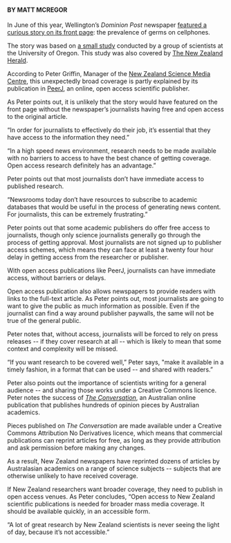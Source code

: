 <html><body><h4><strong>BY MATT MCREGOR</strong></h4>

In June of this year, Wellington’s <em>Dominion Post</em> newspaper <a href="http://www.stuff.co.nz/national/health/10200454/Germs-study-points-finger-at-women" target="_blank">featured a curious story </a><a href="http://www.stuff.co.nz/national/health/10200454/Germs-study-points-finger-at-women" target="_blank">on its front page</a>: the prevalence of germs on cellphones.



The story was based on <a href="%20https://peerj.com/articles/447" target="_blank">a small study</a> conducted by a group of scientists at the University of Oregon. This study was also covered by <a href="http://www.nzherald.co.nz/lifestyle/news/article.cfm?c_id=6&amp;objectid=11281833" target="_blank">The New Zealand Herald</a>.



According to Peter Griffin, Manager of the <a href="http://www.sciencemediacentre.co.nz/" target="_blank">New Zealand Science Media Centre</a>, this unexpectedly broad coverage is partly explained by its publication in <a href="https://peerj.com/" target="_blank">PeerJ</a>, an online, open access scientific publisher.



As Peter points out, it is unlikely that the story would have featured on the front page without the newspaper’s journalists having free and open access to the original article.



“In order for journalists to effectively do their job, it’s essential that they have access to the information they need.”



“In a high speed news environment, research needs to be made available with no barriers to access to have the best chance of getting coverage. Open access research definitely has an advantage.”



Peter points out that most journalists don’t have immediate access to published research.



“Newsrooms today don’t have resources to subscribe to academic databases that would be useful in the process of generating news content. For journalists, this can be extremely frustrating.”



Peter points out that some academic publishers do offer free access to journalists, though only science journalists generally go through the process of getting approval. Most journalists are not signed up to publisher access schemes, which means they can face at least a twenty four hour delay in getting access from the researcher or publisher.



With open access publications like PeerJ, journalists can have immediate access, without barriers or delays.



Open access publication also allows newspapers to provide readers with links to the full-text article. As Peter points out, most journalists are going to want to give the public as much information as possible. Even if the journalist can find a way around publisher paywalls, the same will not be true of the general public.



Peter notes that, without access, journalists will be forced to rely on press releases -- if they cover research at all -- which is likely to mean that some context and complexity will be missed.



“If you want research to be covered well,” Peter says, "make it available in a timely fashion, in a format that can be used -- and shared with readers.”



Peter also points out the importance of scientists writing for a general audience -- and sharing those works under a Creative Commons licence. Peter notes the success of <em><a href="http://theconversation.com/au" target="_blank">The Conversation</a></em>, an Australian online publication that publishes hundreds of opinion pieces by Australian academics.



Pieces published on <em>The Conversation</em> are made available under a Creative Commons Attribution No Derivatives licence, which means that commercial publications can reprint articles for free, as long as they provide attribution and ask permission before making any changes.



As a result, New Zealand newspapers have reprinted dozens of articles by Australasian academics on a range of science subjects -- subjects that are otherwise unlikely to have received coverage.



If New Zealand researchers want broader coverage, they need to publish in open access venues. As Peter concludes, “Open access to New Zealand scientific publications is needed for broader mass media coverage. It should be available quickly, in an accessible form.



“A lot of great research by New Zealand scientists is never seeing the light of day, because it’s not accessible.”</body></html>